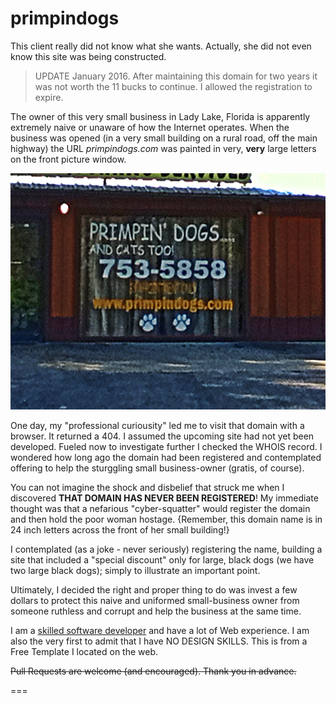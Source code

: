 primpindogs
===========

This client really did not know what she wants.  Actually, she did not even know this site was being constructed.

> UPDATE January 2016.
After maintaining this domain for two years it was not worth the 11 bucks to continue.  I allowed the registration to expire.

The owner of this very small business in Lady Lake, Florida is apparently extremely naive or unaware of how the Internet operates.  When the business was opened (in a very small building on a rural road, off the main highway) the URL _primpindogs.com_ was painted in very, __very__ large letters on the front picture window.

![Cellphone photo of PrimpinDogs building](primpindogs.png)

One day, my "professional curiousity" led me to visit that domain with a browser.  It returned a 404.  I assumed the upcoming site had not yet been developed.  Fueled now to investigate further I checked the WHOIS record.  I wondered how long ago the domain had been registered and contemplated offering to help the sturggling small business-owner (gratis, of course).

You can not imagine the shock and disbelief that struck me when I discovered __THAT DOMAIN HAS NEVER BEEN REGISTERED__!  My immediate thought was that a nefarious "cyber-squatter" would register the domain and then hold the poor woman hostage.  {Remember, this domain name is in 24 inch letters across the front of her small building!}

I contemplated (as a joke - never seriously) registering the name, building a site that included a "special discount" only for large, black dogs (we have two large black dogs); simply to illustrate an important point.

Ultimately, I decided the right and proper thing to do was invest a few dollars to protect this naive and uniformed small-business owner from someone ruthless and corrupt and help the business at the same time.

I am a [skilled software developer](https://github.com/ParkinT/HireMe) and have a lot of Web experience.  I am also the very first to admit that I have NO DESIGN SKILLS.  This is from a Free Template I located on the web.

~~Pull Requests are welcome (and encouraged).  Thank you in advance.~~

===

